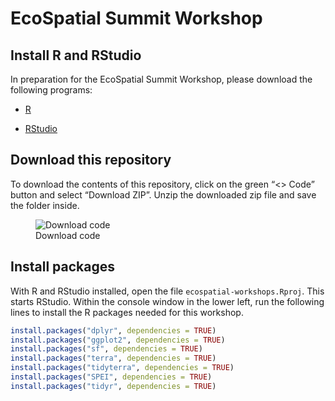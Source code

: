 
<!-- README.md is generated from README.Rmd. Please edit that file -->

# EcoSpatial Summit Workshop

## Install R and RStudio

In preparation for the EcoSpatial Summit Workshop, please download the
following programs:

- [R](https://cran.rstudio.com/)

- [RStudio](https://posit.co/download/rstudio-desktop/)

## Download this repository

To download the contents of this repository, click on the green “\<\>
Code” button and select “Download ZIP”. Unzip the downloaded zip file
and save the folder inside.

<figure>
<img src="README_files/figure-gfm/downloadcode.png?raw=true"
alt="Download code" />
<figcaption aria-hidden="true">Download code</figcaption>
</figure>

## Install packages

With R and RStudio installed, open the file
`ecospatial-workshops.Rproj`. This starts RStudio. Within the console
window in the lower left, run the following lines to install the R
packages needed for this workshop.

``` r
install.packages("dplyr", dependencies = TRUE)
install.packages("ggplot2", dependencies = TRUE)
install.packages("sf", dependencies = TRUE)
install.packages("terra", dependencies = TRUE)
install.packages("tidyterra", dependencies = TRUE)
install.packages("SPEI", dependencies = TRUE)
install.packages("tidyr", dependencies = TRUE)
```
